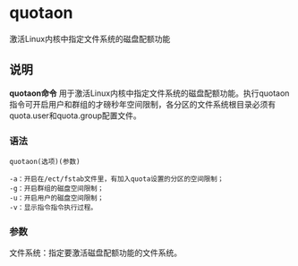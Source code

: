 quotaon
===

激活Linux内核中指定文件系统的磁盘配额功能

## 说明

**quotaon命令** 用于激活Linux内核中指定文件系统的磁盘配额功能。执行quotaon指令可开启用户和群组的才磅秒年空间限制，各分区的文件系统根目录必须有quota.user和quota.group配置文件。

### 语法  

```
quotaon(选项)(参数)
```

  

```
-a：开启在/ect/fstab文件里，有加入quota设置的分区的空间限制；
-g：开启群组的磁盘空间限制；
-u：开启用户的磁盘空间限制；
-v：显示指令指令执行过程。
```

### 参数  

文件系统：指定要激活磁盘配额功能的文件系统。


